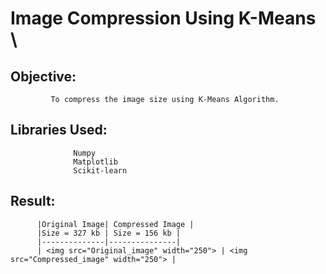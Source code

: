 # Image Compression Using K-Means \
## Objective: 
             To compress the image size using K-Means Algorithm.

## Libraries Used:
                  Numpy
                  Matplotlib
                  Scikit-learn
## Result:
          |Original Image| Compressed Image |
          |Size = 327 kb | Size = 156 kb |
          |--------------|---------------|
          | <img src="Original_image" width="250"> | <img src="Compressed_image" width="250"> |



 

